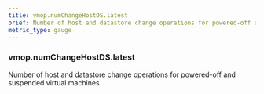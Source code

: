 ```yaml
---
title: vmop.numChangeHostDS.latest
brief: Number of host and datastore change operations for powered-off and suspended virtual machines
metric_type: gauge
---
```

### vmop.numChangeHostDS.latest

Number of host and datastore change operations for powered-off and suspended virtual machines